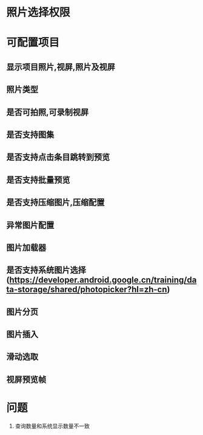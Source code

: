 # 照片选择权限

# 可配置项目
## 显示项目照片,视屏,照片及视屏
## 照片类型
## 是否可拍照,可录制视屏
## 是否支持图集
## 是否支持点击条目跳转到预览
## 是否支持批量预览
## 是否支持压缩图片,压缩配置
## 异常图片配置
## 图片加载器
## 是否支持系统图片选择(https://developer.android.google.cn/training/data-storage/shared/photopicker?hl=zh-cn)
## 图片分页
## 图片插入
## 滑动选取
## 视屏预览帧

# 问题
1. 查询数量和系统显示数量不一致